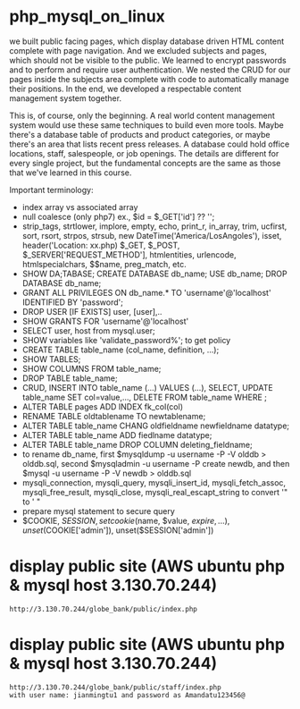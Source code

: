 # php_mysql_on_linux


we built public facing pages, which display database driven HTML content complete with page navigation. 
And we excluded subjects and pages, which should not be visible to the public. 
We learned to encrypt passwords and to perform and require user authentication. 
We nested the CRUD for our pages inside the subjects area complete with code to automatically manage their positions. 
In the end, we developed a respectable content management system together.

This is, of course, only the beginning. A real world content management system would use these same techniques to build even more tools. 
Maybe there's a database table of products and product categories, or maybe there's an area that lists recent press releases. 
A database could hold office locations, staff, salespeople, or job openings. 
The details are different for every single project, but the fundamental concepts are the same as those that we've learned in this course.

Important terminology:
- index array vs associated array
- null coalesce (only php7) ex., $id = $_GET['id'] ?? '';
- strip_tags, strtlower, implore, empty, echo, print_r, in_array, trim, ucfirst, sort, rsort, strpos, strsub, new DateTime('America/LosAngoles'), isset, header('Location: xx.php)
  $_GET, $_POST, $_SERVER['REQUEST_METHOD'], htmlentities, urlencode, htmlspecialchars, $$name, preg_match, etc.
- SHOW DA;TABASE; CREATE DATABASE db_name; USE db_name; DROP DATABASE db_name;
- GRANT ALL PRIVILEGES ON db_name.* TO 'username'@'localhost' IDENTIFIED BY 'password';
- DROP USER [IF EXISTS] user, [user],..
- SHOW GRANTS FOR 'username'@'localhost'
- SELECT user, host from mysql.user;
- SHOW variables like 'validate_password%';  to get policy
- CREATE TABLE table_name (col_name, definition, ...);
- SHOW TABLES;
- SHOW COLUMNS FROM table_name;
- DROP TABLE table_name;
- CRUD, INSERT INTO table_name (...) VALUES (...), SELECT, UPDATE table_name SET col=value,..., DELETE FROM table_name WHERE ;
- ALTER TABLE pages ADD INDEX fk_col(col)
- RENAME TABLE oldtablename TO newtablename;
- ALTER TABLE table_name CHANG oldfieldname newfieldname datatype;
- ALTER TABLE table_name ADD   fiedlname datatype;
- ALTER TABLE table_name DROP COLUMN deleting_fieldname;
- to rename db_name, first $mysqldump -u username -P -V olddb > olddb.sql, second $mysqladmin -u username -P create newdb, and then
                          $mysql -u username -P -V newdb > olddb.sql
- mysqli_connection, mysqli_query, mysqli_insert_id, mysqli_fetch_assoc, mysqli_free_result, mysqli_close, mysqli_real_escapt_string to convert '" to \' \"
- prepare mysql statement to secure query
- $COOKIE, $SESSION, setcookie($name, $value, $expire, ...), unset($COOKIE['admin']), unset($SESSION['admin'])

# display public site (AWS ubuntu php & mysql host 3.130.70.244)     
    http://3.130.70.244/globe_bank/public/index.php

# display public site (AWS ubuntu php & mysql host 3.130.70.244)      
    http://3.130.70.244/globe_bank/public/staff/index.php
    with user name: jianmingtu1 and password as Amandatu123456@                 


